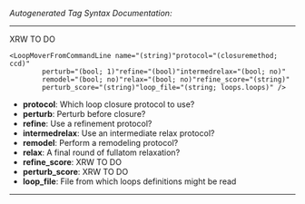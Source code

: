 _Autogenerated Tag Syntax Documentation:_

---
XRW TO DO

```
<LoopMoverFromCommandLine name="(string)"protocol="(closuremethod; ccd)"
        perturb="(bool; 1)"refine="(bool)"intermedrelax="(bool; no)"
        remodel="(bool; no)"relax="(bool; no)"refine_score="(string)"
        perturb_score="(string)"loop_file="(string; loops.loops)" />
```

-   **protocol**: Which loop closure protocol to use?
-   **perturb**: Perturb before closure?
-   **refine**: Use a refinement protocol?
-   **intermedrelax**: Use an intermediate relax protocol?
-   **remodel**: Perform a remodeling protocol?
-   **relax**: A final round of fullatom relaxation?
-   **refine_score**: XRW TO DO
-   **perturb_score**: XRW TO DO
-   **loop_file**: File from which loops definitions might be read

---

